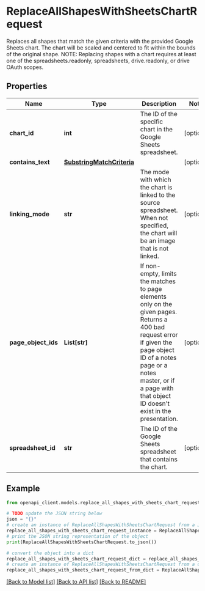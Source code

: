 # ReplaceAllShapesWithSheetsChartRequest

Replaces all shapes that match the given criteria with the provided Google Sheets chart. The chart will be scaled and centered to fit within the bounds of the original shape. NOTE: Replacing shapes with a chart requires at least one of the spreadsheets.readonly, spreadsheets, drive.readonly, or drive OAuth scopes.

## Properties

Name | Type | Description | Notes
------------ | ------------- | ------------- | -------------
**chart_id** | **int** | The ID of the specific chart in the Google Sheets spreadsheet. | [optional] 
**contains_text** | [**SubstringMatchCriteria**](SubstringMatchCriteria.md) |  | [optional] 
**linking_mode** | **str** | The mode with which the chart is linked to the source spreadsheet. When not specified, the chart will be an image that is not linked. | [optional] 
**page_object_ids** | **List[str]** | If non-empty, limits the matches to page elements only on the given pages. Returns a 400 bad request error if given the page object ID of a notes page or a notes master, or if a page with that object ID doesn&#39;t exist in the presentation. | [optional] 
**spreadsheet_id** | **str** | The ID of the Google Sheets spreadsheet that contains the chart. | [optional] 

## Example

```python
from openapi_client.models.replace_all_shapes_with_sheets_chart_request import ReplaceAllShapesWithSheetsChartRequest

# TODO update the JSON string below
json = "{}"
# create an instance of ReplaceAllShapesWithSheetsChartRequest from a JSON string
replace_all_shapes_with_sheets_chart_request_instance = ReplaceAllShapesWithSheetsChartRequest.from_json(json)
# print the JSON string representation of the object
print(ReplaceAllShapesWithSheetsChartRequest.to_json())

# convert the object into a dict
replace_all_shapes_with_sheets_chart_request_dict = replace_all_shapes_with_sheets_chart_request_instance.to_dict()
# create an instance of ReplaceAllShapesWithSheetsChartRequest from a dict
replace_all_shapes_with_sheets_chart_request_from_dict = ReplaceAllShapesWithSheetsChartRequest.from_dict(replace_all_shapes_with_sheets_chart_request_dict)
```
[[Back to Model list]](../README.md#documentation-for-models) [[Back to API list]](../README.md#documentation-for-api-endpoints) [[Back to README]](../README.md)


